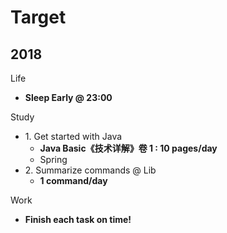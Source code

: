 # Target

## 2018

Life

- **Sleep Early @ 23:00**

Study

- 1\. Get started with Java
    - **Java Basic《技术详解》卷 1 : 10 pages/day**
    - Spring
- 2\. Summarize commands @ Lib
    - **1 command/day**

Work

- **Finish each task on time!**
